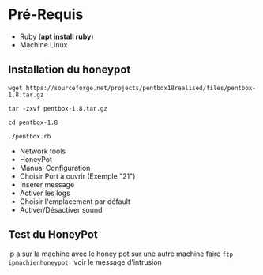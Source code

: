 # Pré-Requis

- Ruby (**apt install ruby**)
- Machine Linux

## Installation du honeypot

```
wget https://sourceforge.net/projects/pentbox18realised/files/pentbox-1.8.tar.gz
```

```
tar -zxvf pentbox-1.8.tar.gz
```

```
cd pentbox-1.8
```

```
./pentbox.rb
```

- Network tools
- HoneyPot
- Manual Configuration
- Choisir Port à ouvrir (Exemple "21")
- Inserer message 
- Activer les logs
- Choisir l'emplacement par défault
- Activer/Désactiver sound

## Test du HoneyPot

ip a sur la machine avec le honey pot
sur une autre machine faire ```ftp ipmachienhoneypot ```
voir le message d'intrusion

